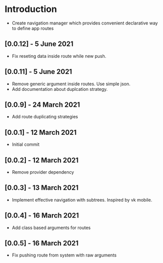 # Introduction

* Create navigation manager which provides convenient declarative way
to define app routes

## [0.0.12] - 5 June 2021

* Fix reseting data inside route while new push.
  
## [0.0.11] - 5 June 2021

* Remove generic argument inside routes. Use simple json.
* Add documentation about duplcation strategy.

## [0.0.9] - 24 March 2021

* Add route duplicating strategies

## [0.0.1] - 12 March 2021

* Initial commit

## [0.0.2] - 12 March 2021

* Remove provider dependency

## [0.0.3] - 13 March 2021

* Implement effective navigation with subtrees. Inspired by vk mobile.

## [0.0.4] - 16 March 2021

* Add class based arguments for routes

## [0.0.5] - 16 March 2021

* Fix pushing route from system with raw arguments
